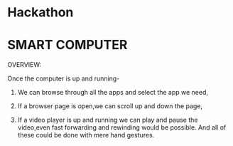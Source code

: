 # Hackathon

# SMART COMPUTER

OVERVIEW:

Once the computer is up and running- 
1. We can browse through all the apps and select the app we need,

2. If a browser page is open,we can scroll up and down the page, 

3. If a video player is up and running we can play and pause the video,even fast forwarding and rewinding would be possible. 
And all of these could be done with mere hand gestures.
